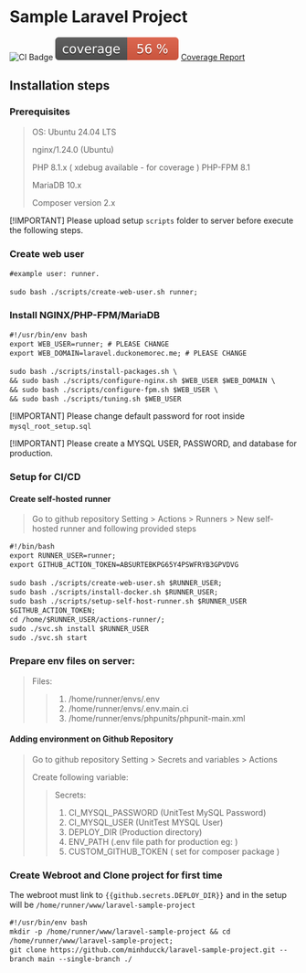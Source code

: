 # Sample Laravel Project

![CI Badge](https://github.com/minhducck/laravel-sample-project/actions/workflows/laravel-static-check.yml/badge.svg?branch=main)
![Code Coverage](https://raw.githubusercontent.com/minhducck/laravel-sample-project/image-data/coverage.svg) [Coverage Report](https://duckonemorec.me/laravel-sample-project/)

## Installation steps

### Prerequisites
> OS: Ubuntu 24.04 LTS
> 
> nginx/1.24.0 (Ubuntu)
> 
> PHP 8.1.x ( xdebug available - for coverage )
> PHP-FPM 8.1
>
> MariaDB 10.x
> 
> Composer version 2.x


[!IMPORTANT] Please upload setup `scripts` folder to server before execute the following steps. 

### Create web user
```shell
#example user: runner.

sudo bash ./scripts/create-web-user.sh runner;
```

### Install NGINX/PHP-FPM/MariaDB
```shell
#!/usr/bin/env bash
export WEB_USER=runner; # PLEASE CHANGE
export WEB_DOMAIN=laravel.duckonemorec.me; # PLEASE CHANGE

sudo bash ./scripts/install-packages.sh \ 
&& sudo bash ./scripts/configure-nginx.sh $WEB_USER $WEB_DOMAIN \
&& sudo bash ./scripts/configure-fpm.sh $WEB_USER \
&& sudo bash ./scripts/tuning.sh $WEB_USER
``` 
[!IMPORTANT] Please change default password for root inside `mysql_root_setup.sql`

[!IMPORTANT] Please create a MYSQL USER, PASSWORD, and database for production.

### Setup for CI/CD
#### Create self-hosted runner
> Go to github repository Setting > Actions > Runners > New self-hosted runner and following provided steps

```shell
#!/bin/bash
export RUNNER_USER=runner;
export GITHUB_ACTION_TOKEN=ABSURTEBKPG65Y4PSWFRYB3GPVDVG

sudo bash ./scripts/create-web-user.sh $RUNNER_USER;
sudo bash ./scripts/install-docker.sh $RUNNER_USER;
sudo bash ./scripts/setup-self-host-runner.sh $RUNNER_USER $GITHUB_ACTION_TOKEN;
cd /home/$RUNNER_USER/actions-runner/;
sudo ./svc.sh install $RUNNER_USER
sudo ./svc.sh start 
```

### Prepare env files on server:
> Files:
>> 1. /home/runner/envs/.env
>> 2. /home/runner/envs/.env.main.ci
>> 3. /home/runner/envs/phpunits/phpunit-main.xml

#### Adding environment on Github Repository
> Go to github repository Setting > Secrets and variables > Actions
>
> Create following variable:
>> Secrets:
>> 1. CI_MYSQL_PASSWORD (UnitTest MySQL Password)
>> 2. CI_MYSQL_USER     (UnitTest MYSQL User)
>> 3. DEPLOY_DIR        (Production directory)
>> 4. ENV_PATH          (.env file path for production eg: )
>> 5. CUSTOM_GITHUB_TOKEN ( set for composer package )


### Create Webroot and Clone project for first time
The webroot must link to `{{github.secrets.DEPLOY_DIR}}` and in the setup will be `/home/runner/www/laravel-sample-project`

```shell
#!/usr/bin/env bash
mkdir -p /home/runner/www/laravel-sample-project && cd /home/runner/www/laravel-sample-project;
git clone https://github.com/minhducck/laravel-sample-project.git --branch main --single-branch ./
```

### 
